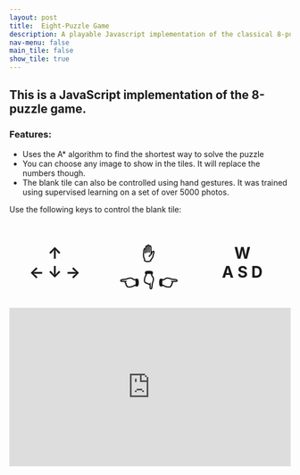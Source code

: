 ```yaml
---
layout: post
title:  Eight-Puzzle Game
description: A playable Javascript implementation of the classical 8-puzzle game that can also be solved using AI if you're stuck
nav-menu: false
main_tile: false
show_tile: true
---
```


## This is a JavaScript implementation of the 8-puzzle game.
### Features:
* Uses the A* algorithm to find the shortest way to solve the puzzle
* You can choose any image to show in the tiles. It will replace the numbers though.
* The blank tile can also be controlled using hand gestures. It was trained using supervised learning on a set of over 5000 photos.


Use the following keys to control the blank tile:  
<div style="display:flex">
    <div style="flex:1;padding:0 1% 0 0">
        <h1>
            <div ALIGN=Center>
                ↑
            </div>
            <div ALIGN=Center>
                ←  ↓  →
            </div>
        </h1>
    </div>
    <div style="flex:1;padding:0 1% 0 0">
        <h1>
            <div ALIGN=Center>
                ✋
            </div>
            <div ALIGN=Center>
                👈 👇 👉
            </div>
        </h1>
    </div>
    <div style="flex:1;padding:0 1% 0 0">
        <h1>
            <div ALIGN=Center>
                W
            </div>
            <div ALIGN=Center>
                A  S  D
            </div>
        </h1>
    </div>
</div>

<style>
	*.videoWrapper {
		position: relative;
		padding-bottom: 56.25%; /* 16:9 */
		height: 0;
	}
	*.videoWrapper iframe {
		position: absolute;
		top: 0;
		left: 0;
		width: 100%;
		height: 100%;
	}
}
</style>
<style> iframe{ border: none; } </style>
<div class="videoWrapper" style="--aspect-ratio: 2 / 4;">
    <iframe 
        src="https://tahsintariq.github.io/p5js/P5_Sketches/P5_Web_Collection/EightPuzzle"
        data-position="center center">
    </iframe>
</div>



